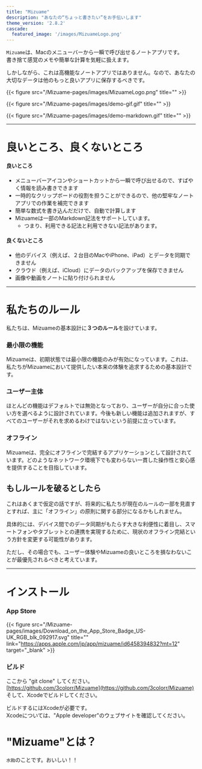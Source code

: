 ```yaml
---
title: "Mizuame"
description: "あなたの“ちょっと書きたい”をお手伝いします"
theme_version: '2.8.2'
cascade:
  featured_image: '/images/MizuameLogo.png'
---
```

`Mizuame`は、Macのメニューバーから一瞬で呼び出せるノートアプリです。  
書き捨て感覚のメモや簡単な計算を気軽に扱えます。  

しかしながら、これは高機能なノートアプリではありません。なので、あなたの大切なデータは他のもっと良いアプリに保存するべきです。  

{{< figure src="/Mizuame-pages/images/MizuameLogo.png" title="" >}}

{{< figure src="/Mizuame-pages/images/demo-gif.gif" title="" >}}

{{< figure src="/Mizuame-pages/images/demo-markdown.gif" title="" >}}

--- 

# 良いところ、良くないところ
#### 良いところ
- メニューバーアイコンやショートカットから一瞬で呼び出せるので、すばやく情報を読み書きできます
- 一時的なクリップボードの役割を担うことができるので、他の堅牢なノートアプリでの作業を補完できます
- 簡単な数式を書き込んだだけで、自動で計算します
- Mizuameは一部のMarkdown記法をサポートしています。  
  - つまり、利用できる記法と利用できない記法があります。 

#### 良くないところ
- 他のデバイス（例えば、２台目のMacやiPhone、iPad）とデータを同期できません
- クラウド（例えば、iCloud）にデータのバックアップを保存できません
- 画像や動画をノートに貼り付けられません

---

# 私たちのルール

私たちは、Mizuameの基本設計に**３つのルール**を設けています。

### 最小限の機能

Mizuameは、初期状態では最小限の機能のみが有効になっています。これは、私たちがMizuameにおいて提供したい本来の体験を追求するための基本設計です。

### ユーザー主体

ほとんどの機能はデフォルトでは無効となっており、ユーザーが自分に合った使い方を選べるように設計されています。今後も新しい機能は追加されますが、すべてのユーザーがそれを求めるわけではないという前提に立っています。

### オフライン
Mizuameは、完全にオフラインで完結するアプリケーションとして設計されています。どのようなネットワーク環境下でも変わらない一貫した操作性と安心感を提供することを目指しています。

## もしルールを破るとしたら

これはあくまで仮定の話ですが、将来的に私たちが現在のルールの一部を見直すとすれば、主に「オフライン」の原則に関する部分になるかもしれません。

具体的には、デバイス間でのデータ同期がもたらす大きな利便性に着目し、スマートフォンやタブレットとの連携を実現するために、現状のオフライン完結という方針を変更する可能性があります。

ただし、その場合でも、ユーザー体験やMizuameの良いところを損なわないことが最優先されるべきと考えています。

---

# インストール
### App Store
{{< figure src="/Mizuame-pages/images/Download_on_the_App_Store_Badge_US-UK_RGB_blk_092917.svg" title="" link="https://apps.apple.com/jp/app/mizuame/id6458394832?mt=12" target="_blank" >}}

### ビルド
ここから "git clone" してください。  
[https://github.com/3colorr/Mizuame](https://github.com/3colorr/Mizuame)  
そして、Xcodeでビルドしてください。　　

ビルドするにはXcodeが必要です。  
Xcodeについては、"Apple developer"のウェブサイトを確認してください。

# "Mizuame"とは？
`水飴`のことです。おいしい！！  


